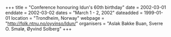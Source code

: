 +++
title = "Conference honouring Idun's 60th birthday"
date = 2002-03-01
enddate = 2002-03-02
dates = "March 1 - 2, 2002"
dateadded = 1999-01-01
location = "Trondheim, Norway"
webpage = "http://folk.ntnu.no/oyvinso/Idun/"
organisers = "Aslak Bakke Buan, Sverre O. Smalø, Øyvind Solberg"
+++
